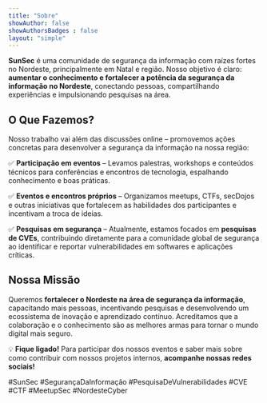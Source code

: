 ```yaml
---
title: "Sobre"
showAuthor: false
showAuthorsBadges : false
layout: "simple"
---
```


**SunSec** é uma comunidade de segurança da informação com raízes fortes no Nordeste, principalmente em Natal e região. Nosso objetivo é claro: **aumentar o conhecimento e fortalecer a potência da segurança da informação no Nordeste**, conectando pessoas, compartilhando experiências e impulsionando pesquisas na área.  

## **O Que Fazemos?**  
Nosso trabalho vai além das discussões online – promovemos ações concretas para desenvolver a segurança da informação na nossa região:  

✅ **Participação em eventos** – Levamos palestras, workshops e conteúdos técnicos para conferências e encontros de tecnologia, espalhando conhecimento e boas práticas.  

✅ **Eventos e encontros próprios** – Organizamos meetups, CTFs, secDojos e outras iniciativas que fortalecem as habilidades dos participantes e incentivam a troca de ideias.  

✅ **Pesquisas em segurança** – Atualmente, estamos focados em **pesquisas de CVEs**, contribuindo diretamente para a comunidade global de segurança ao identificar e reportar vulnerabilidades em softwares e aplicações críticas.  

## **Nossa Missão**  
Queremos **fortalecer o Nordeste na área de segurança da informação**, capacitando mais pessoas, incentivando pesquisas e desenvolvendo um ecossistema de inovação e aprendizado contínuo. Acreditamos que a colaboração e o conhecimento são as melhores armas para tornar o mundo digital mais seguro.  

💡 **Fique ligado!** Para participar dos nossos eventos e saber mais sobre como contribuir com nossos projetos internos, **acompanhe nossas redes sociais!**  

#SunSec #SegurançaDaInformação #PesquisaDeVulnerabilidades #CVE #CTF #MeetupSec #NordesteCyber
